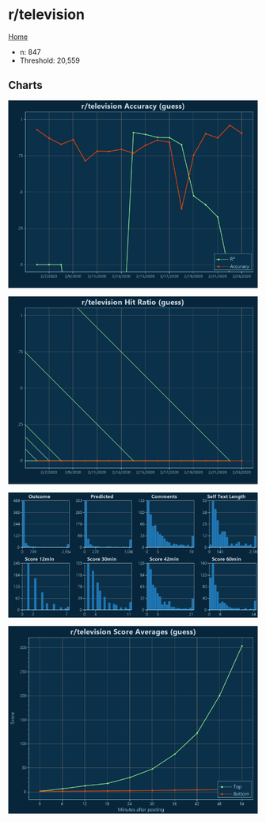 # r/television

[Home](../index.md)

* n: 847
* Threshold: 20,559

## Charts

![r/television R² (guess)](../images/guess_television_Accuracy.png "r/television R² (guess)")

![r/television Hit Ratio (guess)](../images/guess_television_HitRatio.png "r/television Hit Ratio (guess)")

![r/television Distributions (guess)](../images/guess_television_Distributions.png "r/television Distributions (guess)")

![r/television Score Averages (guess)](../images/guess_television_Scores.png "r/television Score Averages (guess)")

